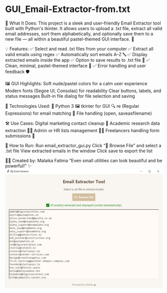 # GUI_Email-Extractor-from.txt
🧠 What It Does:
This project is a sleek and user-friendly Email Extractor tool built with Python's tkinter. It allows users to upload a .txt file, extract all valid email addresses, sort them alphabetically, and optionally save them to a new file — all within a beautiful pastel-themed GUI interface. 🌸

💡 Features:
✅ Select and read .txt files from your computer
✅ Extract all valid emails using regex
✅ Automatically sort emails A–Z 🔤
✅ Display extracted emails inside the app
✅ Option to save results to .txt file 💾
✅ Clean, minimal, pastel-themed interface 🎨
✅ Error handling and user feedback 🛡️

🖼️ GUI Highlights:
Soft nude/pastel colors for a calm user experience
Modern fonts (Segoe UI, Consolas) for readability
Clear buttons, labels, and status messages
Built-in file dialog for file selection and saving

🧪 Technologies Used:
🐍 Python 3
🖼️ tkinter for GUI
🔍 re (Regular Expressions) for email matching
📁 File handling (open, saveasfilename)

🛠️ Use Cases:
Digital marketing contact cleanup 📩
Academic research data extraction 🧑‍🏫
Admin or HR lists management 🧑‍💼
Freelancers handling form submissions 🧾

📝 How to Run:
Run email_extractor_gui.py
Click “📂 Browse File” and select a .txt file
View extracted emails in the window
Click save to export the list

👩‍💻 Created by: Malaika Fatima
“Even small utilities can look beautiful and be powerful!” ✨
![Email_Extractor_GUI](Email_Extractorgui.jpg)
